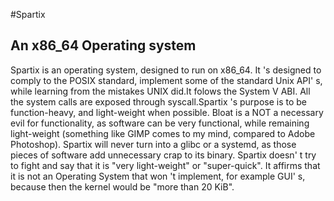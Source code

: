 #Spartix
## An x86_64 Operating system
Spartix is an operating system,
    designed to run on x86_64.
    It
    's designed to comply to the POSIX standard, implement some of the standard Unix API'
    s,
    while learning from the mistakes UNIX did.It folows the System V ABI.
    All the system calls are exposed through syscall.Spartix
    's purpose is to be function-heavy, and light-weight when possible. Bloat is a NOT a necessary evil for functionality, as software can be very functional, while remaining light-weight (something like GIMP comes to my mind, compared to Adobe Photoshop). Spartix will never turn into a glibc or a systemd, as those pieces of software add unnecessary crap to its binary. Spartix doesn'
    t try to fight and say that it is "very light-weight" or "super-quick".
    It affirms that it is not an Operating System that won
    't implement, for example GUI' s,
    because then the kernel would be "more than 20 KiB".
